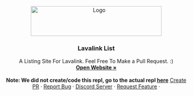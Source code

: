 <div align="center">
  <a href="https://github.com/NotSaksh/Lavalinks.xyz/">
    <img src="https://darrennathanael.com/cdn/springtext.svg" alt="Logo" width="350" height="80">
  </a>

<h3 align="center">Lavalink List</h3>

  <p align="center">
    A Listing Site For Lavalink. Feel Free To Make a Pull Request. :)
    <br />
    <a href="https://lavalinks.xyz"><strong>Open Website »</strong></a>
    <br />
    <br />
    <a><strong>Note: We did not create/code this repl, go to the actual repl <a href="https://github.com/DarrenOfficial/lavalink-list/">here</a></strong></a>   
    <a href="https://github.com/NotSaksh/Lavalinks.xyz/pulls">Create PR</a>
    ·
    <a href="https://github.com/NotSaksh/Lavalinks.xyz/issues">Report Bug</a>
    ·
    <a href="https://discord.gg/notsaksh">Discord Server</a>
    ·
    <a href="https://github.com/NotSaksh/Lavalinks.xyz/issues">Request Feature</a>
     ·

  </p>
</div>
